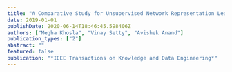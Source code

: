 ```yaml
---
title: "A Comparative Study for Unsupervised Network Representation Learning"
date: 2019-01-01
publishDate: 2020-06-14T18:46:45.598406Z
authors: ["Megha Khosla", "Vinay Setty", "Avishek Anand"]
publication_types: ["2"]
abstract: ""
featured: false
publication: "*IEEE Transactions on Knowledge and Data Engineering*"
---
```



